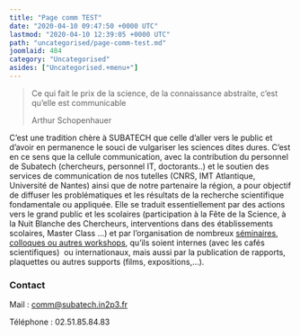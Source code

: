 ```yaml
---
title: "Page comm TEST"
date: "2020-04-10 09:47:50 +0000 UTC"
lastmod: "2020-04-10 12:39:05 +0000 UTC"
path: "uncategorised/page-comm-test.md"
joomlaid: 484
category: "Uncategorised"
asides: ["Uncategorised.+menu+"]
---
```

> Ce qui fait le prix de la science, de la connaissance abstraite, c’est qu’elle est communicable
> 
> Arthur Schopenhauer

C’est une tradition chère à SUBATECH que celle d’aller vers le public et d’avoir en permanence le souci de vulgariser les sciences dites dures. C’est en ce sens que la cellule communication, avec la contribution du personnel de Subatech (chercheurs, personnel IT, doctorants..) et le soutien des services de communication de nos tutelles (CNRS, IMT Atlantique, Université de Nantes) ainsi que de notre partenaire la région, a pour objectif de diffuser les problématiques et les résultats de la recherche scientifique fondamentale ou appliquée. Elle se traduit essentiellement par des actions vers le grand public et les scolaires (participation à la Fête de la Science, à la Nuit Blanche des Chercheurs, interventions dans des établissements scolaires, Master Class ...) et par l’organisation de nombreux [séminaires](fr/communication/seminaires?view=seminars), [colloques ou autres workshops](fr/), qu’ils soient internes (avec les cafés scientifiques)  ou internationaux, mais aussi par la publication de rapports, plaquettes ou autres supports (films, expositions,…).

### Contact

Mail : [comm@subatech.in2p3.fr](mailto:comm@subatech.in2p3.fr)

Téléphone : 02.51.85.84.83
